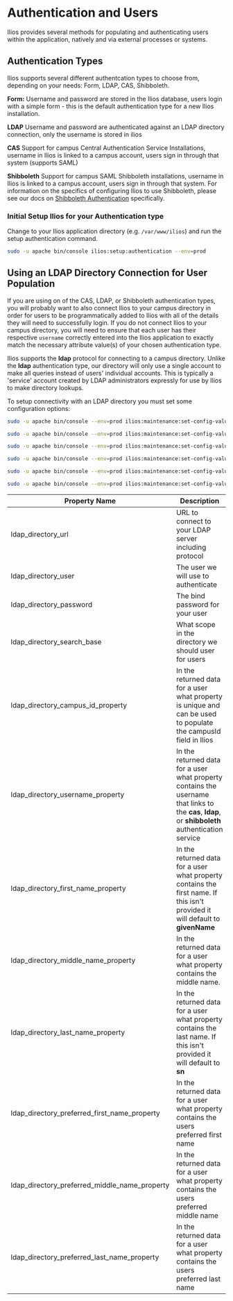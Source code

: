 # Authentication and Users

Ilios provides several methods for populating and authenticating users within the application, natively and via external processes or systems.

## Authentication Types

Ilios supports several different authentcation types to choose from, depending on your needs: Form, LDAP, CAS, Shibboleth.

**Form:** Username and password are stored in the Ilios database, users login with a simple form - this is the default authentication type for a new Ilios installation.

**LDAP** Username and password are authenticated against an LDAP directory connection, only the username is stored in ilios

**CAS** Support for campus Central Authentication Service Installations, username in Ilios is linked to a campus account, users sign in through that system (supports SAML)

**Shibboleth** Support for campus SAML Shibboleth installations, username in Ilios is linked to a campus account, users sign in through that system. For information on the specifics of configuring Ilios to use Shibboleth, please see our docs on [Shibboleth Authentication](shibboleth_authenticaion.md) specifically.

### Initial Setup Ilios for your Authentication type

Change to your Ilios application directory (e.g. `/var/www/ilios`) and run the setup authentication command.

```bash
sudo -u apache bin/console ilios:setup:authentication --env=prod
```

## Using an LDAP Directory Connection for User Population

If you are using on of the CAS, LDAP, or Shibboleth authentication types, you will probably want to also connect Ilios to your campus directory in order for users to be programmatically added to Ilios with all of the details they will need to successfully login. If you do not connect Ilios to your campus directory, you will need to ensure that each user has their respective `username` correctly entered into the Ilios application to exactly match the necessary attribute value(s) of your chosen authentication type.

Ilios supports the **ldap** protocol for connecting to a campus directory. Unlike the **ldap** authentication
type, our directory will only use a single account to make all queries instead of users' individual accounts. This is typically a 'service' account created by LDAP administrators expressly for use by Ilios to make directory lookups.

To setup connectivity with an LDAP directory you must set some configuration options:

```bash
sudo -u apache bin/console --env=prod ilios:maintenance:set-config-value ldap_directory_url <your campus value>

sudo -u apache bin/console --env=prod ilios:maintenance:set-config-value ldap_directory_user <your campus value>

sudo -u apache bin/console --env=prod ilios:maintenance:set-config-value ldap_directory_password <your campus value>

sudo -u apache bin/console --env=prod ilios:maintenance:set-config-value ldap_directory_search_base <your campus value>

sudo -u apache bin/console --env=prod ilios:maintenance:set-config-value ldap_directory_campus_id_property <your campus value>

sudo -u apache bin/console --env=prod ilios:maintenance:set-config-value ldap_directory_username_property <your campus value>
```

| Property Name                                 | Description                                                                                                                                       | Example Value                              |
|-----------------------------------------------|---------------------------------------------------------------------------------------------------------------------------------------------------|--------------------------------------------|
| ldap_directory_url                            | URL to connect to your LDAP server including protocol                                                                                             | ldaps://directory.campus.edu               |
| ldap_directory_user                           | The user we will use to authenticate                                                                                                              | uid=Ilios,ou=applications,dc=campus,dc=edu |
| ldap_directory_password                       | The bind password for your user                                                                                                                   | 123GoLdap!                                 |
| ldap_directory_search_base                    | What scope in the directory we should user for users                                                                                              | ou=people,dc=campus,dc=edu                 |
| ldap_directory_campus_id_property             | In the returned data for a user what property is unique and can be used to populate the campusId field in Ilios                                   | eduIDNumber                                |
| ldap_directory_username_property              | In the returned data for a user what property contains the username that links to the **cas**, **ldap**, or **shibboleth** authentication service | eduPersonPrincipalName                     |
| ldap_directory_first_name_property            | In the returned data for a user what property contains the first name. If this isn't provided it will default to **givenName**                    | givenName                                  |
| ldap_directory_middle_name_property           | In the returned data for a user what property contains the middle name.                                                                           | initials                                   |
| ldap_directory_last_name_property             | In the returned data for a user what property contains the last name. If this isn't provided it will default to **sn**                            | sn                                         |
| ldap_directory_preferred_first_name_property  | In the returned data for a user what property contains the users preferred first name                                                             | preferredFirstName                         |
| ldap_directory_preferred_middle_name_property | In the returned data for a user what property contains the users preferred middle name                                                            | preferredMiddleName                        |
| ldap_directory_preferred_last_name_property   | In the returned data for a user what property contains the users preferred last name                                                              | preferredLastName                          |
